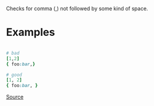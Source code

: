 
Checks for comma (,) not followed by some kind of space.

# Examples

```ruby

# bad
[1,2]
{ foo:bar,}

# good
[1, 2]
{ foo:bar, }
```

[Source](http://www.rubydoc.info/gems/rubocop/RuboCop/Cop/Layout/SpaceAfterComma)